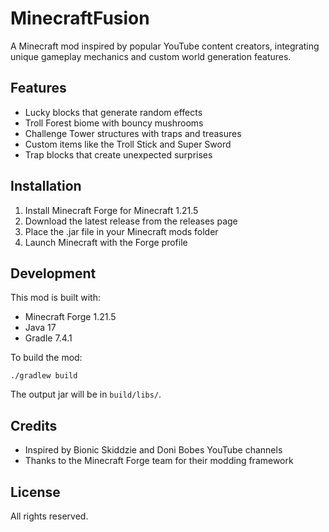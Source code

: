 # MinecraftFusion

A Minecraft mod inspired by popular YouTube content creators, integrating unique gameplay mechanics and custom world generation features.

## Features

- Lucky blocks that generate random effects
- Troll Forest biome with bouncy mushrooms
- Challenge Tower structures with traps and treasures
- Custom items like the Troll Stick and Super Sword
- Trap blocks that create unexpected surprises

## Installation

1. Install Minecraft Forge for Minecraft 1.21.5
2. Download the latest release from the releases page
3. Place the .jar file in your Minecraft mods folder
4. Launch Minecraft with the Forge profile

## Development

This mod is built with:
- Minecraft Forge 1.21.5
- Java 17
- Gradle 7.4.1

To build the mod:
```
./gradlew build
```

The output jar will be in `build/libs/`.

## Credits

- Inspired by Bionic Skiddzie and Doni Bobes YouTube channels
- Thanks to the Minecraft Forge team for their modding framework

## License

All rights reserved.